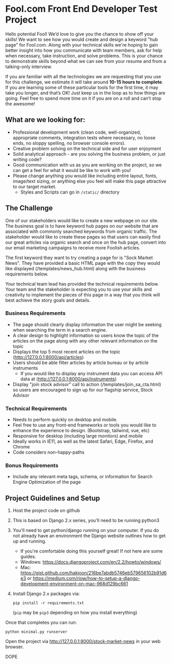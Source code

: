 # Fool.com Front End Developer Test Project

Hello potential Fool!  We’d love to give you the chance to show off your skills!  We want to see how you would create and design a keyword "hub page" for Fool.com.
Along with your technical skills we're hoping to gain better insight into how you communicate with team members, ask for help when necessary, take instruction, and solve problems.
This is your chance to demonstrate skills beyond what we can see from your resume and from a talking-only interview.

If you are familiar with all the technologies we are requesting that you use for this challenge, we estimate it will take around **10-15 hours to complete**.
If you are learning some of these particular tools for the first time, it may take you longer, and that’s OK!
Just keep us in the loop as to how things are going.  Feel free to spend more time on it if you are on a roll and can’t stop the awesome!



## What are we looking for:
* Professional development work (clean code, well-organized, appropriate comments, integration tests where necessary, no loose ends, no sloppy spelling, no browser console errors).
* Creative problem solving on the technical side and for user enjoyment
* Solid analytical approach - are you solving the business problem, or just writing code?
* Good communication with us as you are working on the project, so we can get a feel for what it would be like to work with you!
* Please change anything you would like including entire layout, fonts, image/text sizing, or anything else you feel will make this page attractive to our target market.
  - Styles and Scripts can go in `/static/` directory



## The Challenge
One of our stakeholders would like to create a new webpage on our site. The business goal is to have keyword hub pages on our website that are associated with commonly searched keywords from organic traffic.
The stakeholder would like to create these pages so that users can easily find our great articles via organic search and once on the hub page, convert into our email marketing campaigns to receive more Foolish articles.

The first keyword they want to try creating a page for is "Sock Market News".
They have provided a basic HTML page with the copy they would like displayed (/templates/news_hub.html) along with the business requirements below.

Your technical team lead has provided the technical requirements below.
Your team and the stakeholder is expecting you to use your skills and creativity to implement the pieces of this page in a way that you think will best achieve the story goals and details.



### Business Requirements
* The page should clearly display information the user might be seeking when searching the term in a search engine.
* A clear design to highlight information so users know the topic of the articles on the page along with any other relevant information on the topic
* Displays the top 5 most recent articles on the topic (http://127.0.0.1:8000/api/articles)
* Users should be able filter articles by article bureau or by article instruments
  - If you would like to display any instrument data you can access API data at (http://127.0.0.1:8000/api/instruments)
* Display "join stock advisor" call to action (/templates/join_sa_cta.html) so users are encouraged to sign up for our flagship service, Stock Advisor



### Technical Requirements
* Needs to perform quickly on desktop and mobile.
* Feel free to use any front-end frameworks or tools you would like to enhance the experience to design. (Bootstrap, tailwind, vue, etc)
* Responsive for desktop (including large monitors) and mobile
* Ideally works in IE11, as well as the latest Safari, Edge, Firefox, and Chrome
* Code considers non-happy-paths


### Bonus Requirements
* Include any relevant meta tags, schema, or information for Search Engine Optimization of the page


## Project Guidelines and Setup
1. Host the project code on github
1. This is based on Django 2.x series, you'll need to be running python3
1. You'll need to get python/django running on your computer. If you do not already have an environment the Django website outlines how to get up and running.
    * If you're comfortable doing this yourself great! If not here are some guides.
    * Windows: https://docs.djangoproject.com/en/2.2/howto/windows/
    * Mac: https://gist.github.com/hakjoon/216be7abdb5746eb579656102b91d6e3 or https://medium.com/riow/how-to-setup-a-django-development-environment-on-mac-968d129bc661
1. Install Django 2.x packages via:

   ```pip install -r requirements.txt```

    (`pip` may be `pip3` depending on how you install everything)

Once that completes you can run:

```
python minimal.py runserver
```

Open the project via http://127.0.0.1:8000/stock-market-news in your web browser.


DOPE


